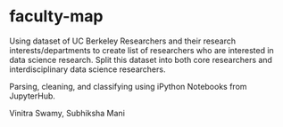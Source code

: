 # faculty-map

Using dataset of UC Berkeley Researchers and their research interests/departments to create list of researchers who are interested in data science research. Split this dataset into both core researchers and interdisciplinary data science researchers.

Parsing, cleaning, and classifying using iPython Notebooks from JupyterHub.

Vinitra Swamy, Subhiksha Mani
